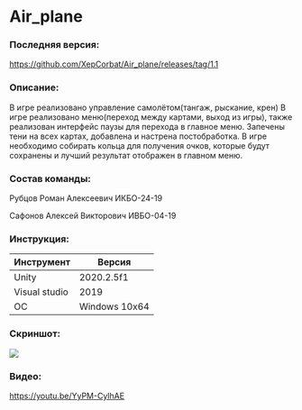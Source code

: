 # Air_plane
### Последняя версия:
https://github.com/XepCorbat/Air_plane/releases/tag/1.1

### Описание:
В игре реализовано управление самолётом(тангаж, рыскание, крен)
В игре реализовано меню(переход между картами, выход из игры), также реализован интерфейс паузы для перехода в главное меню. 
Запечены тени на всех картах, добавлена и настрена постобработка.
В игре необходимо собирать кольца для получения очков, которые будут сохранены и лучший результат отображен в главном меню.

### Состав команды:
Рубцов Роман Алексеевич ИКБО-24-19

Сафонов Алексей Викторович ИВБО-04-19

### Инструкция:
|Инструмент|Версия|
|-|-|
|Unity|2020.2.5f1|
|Visual studio|2019|
|OC|Windows 10x64|

### Скриншот:
![](images/1.png)

### Видео:
https://youtu.be/YyPM-CylhAE


